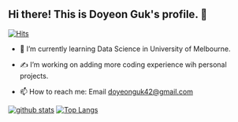 ## Hi there! This is Doyeon Guk's profile. 👋
[![Hits](https://hits.seeyoufarm.com/api/count/incr/badge.svg?url=https%3A%2F%2Fgithub.com%2FJenguk42%2Fhit-counter&count_bg=%2379C83D&title_bg=%23555555&icon=&icon_color=%23E7E7E7&title=hits&edge_flat=false)](https://hits.seeyoufarm.com)
<!--
**Jenguk42/Jenguk42** is a ✨ _special_ ✨ repository because its `README.md` (this file) appears on your GitHub profile.

Here are some ideas to get you started:

- 🔭 I’m currently working on ...-->
- 🌱 I’m currently learning Data Science in University of Melbourne.
- ✍ I’m working on adding more coding experience wih personal projects.
 
- 📫 How to reach me: Email doyeonguk42@gmail.com
<!-- - 👯 I’m looking to collaborate on ...
- 💬 Ask me about ...
- 😄 Pronouns: ...
- ⚡ Fun fact: ...
-->

[![github stats](https://github-readme-stats.vercel.app/api?username=Jenguk42&show_icons=true&hide_border=true)](https://github.com/Jenguk42)
[![Top Langs](https://github-readme-stats.vercel.app/api/top-langs/?username=Jenguk42&layout=compact&langs_count=10)](https://github.com/anuraghazra/github-readme-stats)
